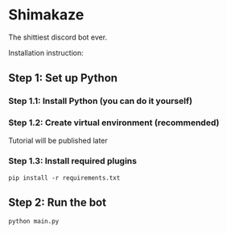 # Shimakaze
The shittiest discord bot ever.

Installation instruction:

## Step 1: Set up Python
### Step 1.1: Install Python (you can do it yourself)
### Step 1.2: Create virtual environment (recommended)
Tutorial will be published later
### Step 1.3: Install required plugins
```
pip install -r requirements.txt
```

## Step 2: Run the bot
```
python main.py
```
